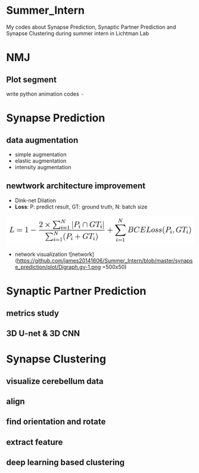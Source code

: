 # Summer_Intern
My codes about Synapse Prediction, Synaptic Partner Prediction and Synapse Clustering during summer intern in Lichtman Lab

# NMJ
## Plot segment
write python animation codes
<img src="https://github.com/james20141606/Summer_Intern/blob/master/NMJ/plot_segment/output.gif" style="width: 10px;"/>

# Synapse Prediction
## data augmentation
- simple augmentation
- elastic augmentation
- intensity augmentation

## newtwork architecture improvement
- Dink-net Dilation
- **Loss**: P: predict result, GT: ground truth, N: batch size

![](https://github.com/james20141606/Summer_Intern/blob/master/synapse_prediction/plot/loss.png)

- network visualization
![network](https://github.com/james20141606/Summer_Intern/blob/master/synapse_prediction/plot/Digraph.gv-1.png =500x50)

# Synaptic Partner Prediction 
## metrics study
## 3D U-net & 3D CNN

# Synapse Clustering
## visualize cerebellum data
## align
## find orientation and rotate
## extract feature
## deep learning based clustering

